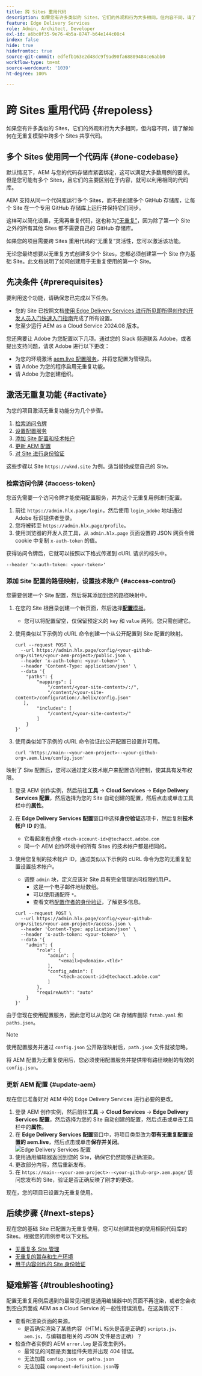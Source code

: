 ```yaml
---
title: 跨 Sites 重用代码
description: 如果您有许多类似的 Sites，它们的外观和行为大多相同，但内容不同，请了解如何在无重复模型中跨多个 Sites 共享代码。
feature: Edge Delivery Services
role: Admin, Architect, Developer
exl-id: a6bc0f35-9e76-4b5a-8747-b64e144c08c4
index: false
hide: true
hidefromtoc: true
source-git-commit: edfefb163e2d48dc9f9ad90fa68809484ce6abb0
workflow-type: tm+mt
source-wordcount: '1039'
ht-degree: 100%

---
```


# 跨 Sites 重用代码 {#repoless}

如果您有许多类似的 Sites，它们的外观和行为大多相同，但内容不同，请了解如何在无重复模型中跨多个 Sites 共享代码。

## 多个 Sites 使用同一个代码库 {#one-codebase}

默认情况下，AEM 与您的代码存储库紧密绑定，这可以满足大多数用例的要求。但是您可能有多个 Sites，且它们的主要区别在于内容，就可以利用相同的代码库。

AEM 支持从同一个代码库运行多个 Sites，而不是创建多个 GitHub 存储库，让每个 Site 在一个专用 GitHub 存储库上运行并保持它们同步。

这样可以简化设置，无需再重复代码，这也称为[“无重复”](https://www.aem.live/docs/repoless)，因为除了第一个 Site 之外的所有其他 Sites 都不需要自己的 GitHub 存储库。

如果您的项目需要跨 Sites 重用代码的“无重复”灵活性，您可以激活该功能。

无论您最终想要以无重复方式创建多少个 Sites，您都必须创建第一个 Site 作为基础 Site。此文档说明了如何创建用于无重复使用的第一个 Site。

## 先决条件 {#prerequisites}

要利用这个功能，请确保您已完成以下任务。

* 您的 Site 已按照文档[使用 Edge Delivery Services 进行所见即所得创作的开发人员入门快速入门指南](/help/edge/wysiwyg-authoring/edge-dev-getting-started.md)完成了所有设置。
* 您至少运行 AEM as a Cloud Service 2024.08 版本。

您还需要让 Adobe 为您配置以下几项。通过您的 Slack 频道联系 Adobe，或者提出支持问题，请求 Adobe 进行以下更改：

* 为您的环境激活 [aem.live 配置服务](https://www.aem.live/docs/config-service-setup#prerequisites)，并将您配置为管理员。
* 请 Adobe 为您的程序启用无重复功能。
* 请 Adobe 为您创建组织。

## 激活无重复功能 {#activate}

为您的项目激活无重复功能分为几个步骤。

1. [检索访问令牌](#access-token)
1. [设置配置服务](#config-service)
1. [添加 Site 配置和技术帐户](#access-control)
1. [更新 AEM 配置](#update-aem)
1. [对 Site 进行身份验证](#authenticate-site)

这些步骤以 Site `https://wknd.site` 为例。适当替换成您自己的 Site。

### 检索访问令牌 {#access-token}

您首先需要一个访问令牌才能使用配置服务，并为这个无重复用例进行配置。

1. 前往 `https://admin.hlx.page/login`，然后使用 `login_adobe` 地址通过 Adobe 标识提供者登录。
1. 您将被转至 `https://admin.hlx.page/profile`。
1. 使用浏览器的开发人员工具，从 `admin.hlx.page` 页面设置的 JSON 网页令牌 cookie 中复制 `x-auth-token` 的值。

获得访问令牌后，它就可以按照以下格式传递到 cURL 请求的标头中。

```text
--header 'x-auth-token: <your-token>'
```

### 添加 Site 配置的路径映射，设置技术账户 {#access-control}

您需要创建一个 Site 配置，然后将其添加到您的路径映射中。

1. 在您的 Site 根目录创建一个新页面，然后选择&#x200B;[**配置**&#x200B;模板](/help/edge/wysiwyg-authoring/tabular-data.md#other)。
   * 您可以将配置留空，仅保留预定义的 `key` 和 `value` 两列。您只需创建它。
1. 使用类似以下示例的 cURL 命令创建一个从公开配置到 Site 配置的映射。

   ```text
   curl --request POST \
     --url https://admin.hlx.page/config/<your-github-org>/sites/<your-aem-project>/public.json \
     --header 'x-auth-token: <your-token>' \
     --header 'Content-Type: application/json' \
     --data '{
       "paths": {
           "mappings": [
               "/content/<your-site-content>/:/",
               "/content/<your-site-content>/configuration:/.helix/config.json"
      ],
           "includes": [
               "/content/<your-site-content>/"
           ]
       }
   }'
   ```

1. 使用类似如下示例的 cURL 命令验证此公开配置已设置并可用。

   ```text
   curl 'https://main--<your-aem-project>--<your-github-org>.aem.live/config.json'
   ```

映射了 Site 配置后，您可以通过定义技术帐户来配置访问控制，使其具有发布权限。

1. 登录 AEM 创作实例，然后前往&#x200B;**工具** -> **Cloud Services** -> **Edge Delivery Services 配置**，然后选择为您的 Site 自动创建的配置，然后点击或单击工具栏中的&#x200B;**属性**。

1. 在 **Edge Delivery Services 配置**&#x200B;窗口中选择&#x200B;**身份验证**&#x200B;选项卡，然后复制&#x200B;**技术帐户 ID** 的值。

   * 它看起来有点像 `<tech-account-id>@techacct.adobe.com`
   * 同一个 AEM 创作环境中的所有 Sites 的技术帐户都是相同的。

1. 使用您复制的技术帐户 ID，通过类似以下示例的 cURL 命令为您的无重复配置设置技术帐户。

   * 调整 `admin` 块，定义应该对 Site 具有完全管理访问权限的用户。
      * 这是一个电子邮件地址数组。
      * 可以使用通配符 `*`。
      * 查看文档[配置作者的身份验证](https://www.aem.live/docs/authentication-setup-authoring#default-roles)，了解更多信息。

   ```text
   curl --request POST \
     --url https://admin.hlx.page/config/<your-github-org>/sites/<your-aem-project>/access.json \
     --header 'Content-Type: application/json' \
     --header 'x-auth-token: <your-token>' \
     --data '{
       "admin": {
           "role": {
               "admin": [
                   "<email>@<domain>.<tld>"
               ],
               "config_admin": [
                   "<tech-account-id>@techacct.adobe.com"
               ]
           },
           "requireAuth": "auto"
       }
   }'
   ```

由于您现在使用配置服务，因此您可以从您的 Git 存储库删除 `fstab.yaml` 和 `paths.json`。

>[!NOTE]
>
>使用配置服务并通过 `config.json` 公开路径映射后，`path.json` 文件就被忽略。

将 AEM 配置为无重复使用后，您必须使用配置服务并提供带有路径映射的有效的 `config.json`。

### 更新 AEM 配置 {#update-aem}

现在您已准备好对 AEM 中的 Edge Delivery Services 进行必要的更改。

1. 登录 AEM 创作实例，然后前往&#x200B;**工具** -> **Cloud Services** -> **Edge Delivery Services 配置**，然后选择为您的 Site 自动创建的配置，然后点击或单击工具栏中的&#x200B;**属性**。
1. 在 **Edge Delivery Services 配置**&#x200B;窗口中，将项目类型改为&#x200B;**带有无重复配置设置的 aem.live**，然后点击或单击&#x200B;**保存并关闭**。
   ![Edge Delivery Services 配置](/help/edge/wysiwyg-authoring/assets/repoless/edge-delivery-services-configuration.png)
1. 使用通用编辑器返回到您的 Site，确保它仍然能够正确渲染。
1. 更改部分内容，然后重新发布。
1. 在 `https://main--<your-aem-project>--<your-github-org>.aem.page/` 访问您发布的 Site，验证是否正确反映了刚才的更改。

现在，您的项目已设置为无重复使用。

## 后续步骤 {#next-steps}

现在您的基础 Site 已配置为无重复使用，您可以创建其他的使用相同代码库的 Sites。根据您的用例参考以下文档。

* [无重复多 Site 管理](/help/edge/wysiwyg-authoring/repoless-msm.md)
* [无重复的暂存和生产环境](/help/edge/wysiwyg-authoring/repoless-stage-prod.md)
* [用于内容创作的 Site 身份验证](/help/edge/wysiwyg-authoring/site-authentication.md)

## 疑难解答 {#troubleshooting}

配置无重复用例后遇到的最常见问题是通用编辑器中的页面不再渲染，或者您会收到空白页面或 AEM as a Cloud Service 的一般性错误消息。在这类情况下：

* 查看所渲染页面的来源。
   * 是否确实渲染了某些内容（HTML 标头是否是正确的 `scripts.js`、`aem.js`，与编辑器相关的 JSON 文件是否正确）？
* 检查作者实例的 AEM `error.log` 是否发生例外。
   * 最常见的问题是页面组件失败并出现 404 错误。
   * 无法加载 `config.json or paths.json`
   * 无法加载 `component-definition.json`等
